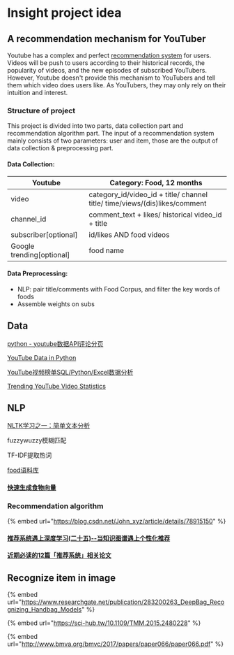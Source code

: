 # Insight project idea

## A recommendation mechanism for YouTuber

Youtube has a complex and perfect [recommendation system](https://research.google/pubs/pub45530/) for users. Videos will be push to users according to their historical records, the popularity of videos, and the new episodes of subscribed YouTubers. However, Youtube doesn't provide this mechanism to YouTubers and tell them which video does users like. As YouTubers, they may only rely on their intuition and interest.

### Structure of project

This project is divided into two parts, data collection part and recommendation algorithm part. The input of a recommendation system mainly consists of two parameters: user and item, those are the output of data collection & preprocessing part.

#### Data Collection:

| Youtube                    | Category: Food, 12 months                                                    |
| -------------------------- | ---------------------------------------------------------------------------- |
| video                      | category\_id/video\_id + title/ channel title/ time/views/(dis)likes/comment |
| channel\_id                | comment\_text + likes/ historical video\_id + title                          |
| subscriber\[optional]      | id/likes AND food videos                                                     |
| Google trending\[optional] | food name                                                                    |

#### Data Preprocessing:

* NLP: pair title/comments with Food Corpus, and filter the key words of foods
* Assemble weights on subs

## Data

[python - youtube数据API评论分页](https://www.coder.work/article/1280254)

[YouTube Data in Python](https://medium.com/greyatom/youtube-data-in-python-6147160c5833)

[YouTube视频榜单SQL/Python/Excel数据分析](https://juejin.im/post/5e68984c518825495e105ea0#heading-14)

[Trending YouTube Video Statistics](https://www.kaggle.com/datasnaek/youtube-new/kernels)

## NLP

[NLTK学习之一：简单文本分析](https://blog.csdn.net/zzulp/article/details/77150129)

fuzzywuzzy模糊匹配

TF-IDF提取热词

[food语料库](https://www.researchgate.net/publication/337030736\_FoodBase\_corpus\_a\_new\_resource\_of\_annotated\_food\_entities)

#### [快速生成食物向量](https://medium.com/shidanqing/%E5%BF%AB%E9%80%9F%E7%94%9F%E6%88%90%E9%A3%9F%E7%89%A9%E5%90%91%E9%87%8F-5cc39adfb291)

### Recommendation algorithm

{% embed url="https://blog.csdn.net/John_xyz/article/details/78915150" %}

#### [推荐系统遇上深度学习(二十五)--当知识图谱遇上个性化推荐](https://zhuanlan.zhihu.com/p/48601941)

#### [近期必读的12篇「推荐系统」相关论文](https://www.ctolib.com/topics-138700.html)

## Recognize item in image

{% embed url="https://www.researchgate.net/publication/283200263_DeepBag_Recognizing_Handbag_Models" %}

{% embed url="https://sci-hub.tw/10.1109/TMM.2015.2480228" %}

{% embed url="http://www.bmva.org/bmvc/2017/papers/paper066/paper066.pdf" %}

